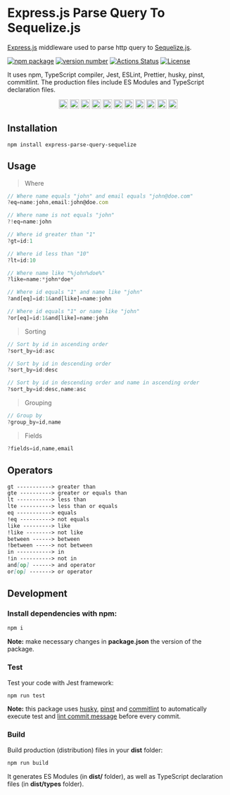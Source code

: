 # Express.js Parse Query To Sequelize.js

[Express.js](https://expressjs.com) middleware used to parse http query to [Sequelize.js](https://sequelize.org).

[![npm package](https://img.shields.io/badge/npm%20i-example--typescript--package-brightgreen)](https://www.npmjs.com/package/express-parse-query-sequelize) [![version number](https://img.shields.io/npm/v/express-parse-query-sequelize?color=green&label=version)](https://github.com/wesleysmitthe/express-parse-query-sequelize/releases) [![Actions Status](https://github.com/wesleysmitthe/express-parse-query-sequelize/workflows/Test/badge.svg)](https://github.com/wesleysmitthe/express-parse-query-sequelize/actions) [![License](https://img.shields.io/github/license/tomchen/express-parse-query-sequelize)](https://github.com/wesleysmitthe/express-parse-query-sequelize/blob/main/LICENSE)

It uses npm, TypeScript compiler, Jest, ESLint, Prettier, husky, pinst, commitlint. The production files include ES Modules and TypeScript declaration files.

<p align="center">
  <a href="https://github.com/" title="Github"><img src="https://github.com/get-icon/geticon/raw/master/icons/github-icon.svg" alt="Github" width="21px" height="21px"></a>
  <a href="https://code.visualstudio.com/" title="Visual Studio Code"><img src="https://github.com/get-icon/geticon/raw/master/icons/visual-studio-code.svg" alt="Visual Studio Code" width="21px" height="21px"></a>
  <a href="https://www.microsoft.com/windows" title="Windows"><img src="https://github.com/get-icon/geticon/raw/master/icons/microsoft-windows.svg" alt="Windows" width="21px" height="21px"></a>
  <a href="https://www.apple.com/macos/" title="Mac OS"><img src="https://github.com/get-icon/geticon/raw/master/icons/macOS.svg" alt="Mac OS" width="21px" height="21px"></a>
  <a href="https://www.linuxfoundation.org/" title="Linux"><img src="https://github.com/get-icon/geticon/raw/master/icons/linux-tux.svg" alt="Linux" width="21px" height="21px"></a>
  <a href="https://www.npmjs.com/" title="npm"><img src="https://github.com/get-icon/geticon/raw/master/icons/npm.svg" alt="npm" width="21px" height="21px"></a>
  <a href="https://www.typescriptlang.org/" title="Typescript"><img src="https://github.com/get-icon/geticon/raw/master/icons/typescript-icon.svg" alt="Typescript" width="21px" height="21px"></a>
  <a href="https://expressjs.com" title="express"><img src="https://github.com/get-icon/geticon/raw/master/icons/express.svg" alt="express" width="21px" height="21px"></a>
  <a href="https://jestjs.io/" title="Jest"><img src="https://github.com/get-icon/geticon/raw/master/icons/jest.svg" alt="Jest" width="21px" height="21px"></a>
  <a href="https://eslint.org/" title="ESLint"><img src="https://github.com/get-icon/geticon/raw/master/icons/eslint.svg" alt="ESLint" width="21px" height="21px"></a>
  <a href="https://prettier.io/" title="Prettier"><img src="https://github.com/get-icon/geticon/raw/master/icons/prettier.svg" alt="Prettier" width="21px" height="21px"></a>
</p>

## Installation

    npm install express-parse-query-sequelize

## Usage

> Where

```js
// Where name equals "john" and email equals "john@doe.com"
?eq=name:john,email:john@doe.com

// Where name is not equals "john"
?!eq=name:john

// Where id greater than "1"
?gt=id:1

// Where id less than "10"
?lt=id:10

// Where name like "%john%doe%"
?like=name:*john*doe*

// Where id equals "1" and name like "john"
?and[eq]=id:1&and[like]=name:john

// Where id equals "1" or name like "john"
?or[eq]=id:1&and[like]=name:john

```

> Sorting

```js
// Sort by id in ascending order
?sort_by=id:asc

// Sort by id in descending order
?sort_by=id:desc

// Sort by id in descending order and name in ascending order
?sort_by=id:desc,name:asc
```

> Grouping

```js
// Group by
?group_by=id,name
```

> Fields

```js
?fields=id,name,email
```

<!-- > include

```js
?include=
``` -->

## Operators

```md
gt -----------> greater than
gte ----------> greater or equals than
lt -----------> less than
lte ----------> less than or equals
eq -----------> equals
!eq ----------> not equals
like ---------> like
!like --------> not like
between ------> between
!between -----> not between
in -----------> in
!in ----------> not in
and[op] ------> and operator
or[op] -------> or operator
```

## Development

### Install dependencies with npm:

```bash
npm i
```

**Note:** make necessary changes in **package.json** the version of the package.

### Test

Test your code with Jest framework:

```bash
npm run test
```

**Note:** this package uses [husky](https://typicode.github.io/husky/), [pinst](https://github.com/typicode/pinst) and [commitlint](https://commitlint.js.org/) to automatically execute test and [lint commit message](https://www.conventionalcommits.org/) before every commit.

### Build

Build production (distribution) files in your **dist** folder:

```bash
npm run build
```

It generates ES Modules (in **dist/** folder), as well as TypeScript declaration files (in **dist/types** folder).
